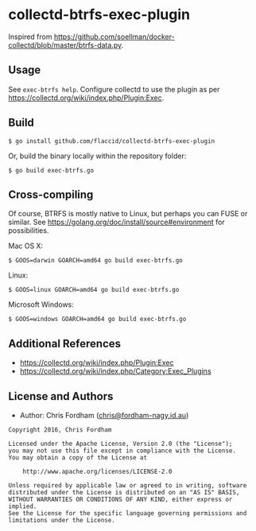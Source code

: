 # collectd-btrfs-exec-plugin

Inspired from https://github.com/soellman/docker-collectd/blob/master/btrfs-data.py.

## Usage

See `exec-btrfs help`. Configure collectd to use the plugin
as per https://collectd.org/wiki/index.php/Plugin:Exec.

## Build

    $ go install github.com/flaccid/collectd-btrfs-exec-plugin

Or, build the binary locally within the repository folder:

    $ go build exec-btrfs.go

## Cross-compiling

Of course, BTRFS is mostly native to Linux, but perhaps you can FUSE or similar.
See https://golang.org/doc/install/source#environment for possibilities.

Mac OS X:

    $ GOOS=darwin GOARCH=amd64 go build exec-btrfs.go

Linux:

    $ GOOS=linux GOARCH=amd64 go build exec-btrfs.go

Microsoft Windows:

    $ GOOS=windows GOARCH=amd64 go build exec-btrfs.go

## Additional References

- https://collectd.org/wiki/index.php/Plugin:Exec
- https://collectd.org/wiki/index.php/Category:Exec_Plugins

License and Authors
-------------------
- Author: Chris Fordham (<chris@fordham-nagy.id.au>)

```text
Copyright 2016, Chris Fordham

Licensed under the Apache License, Version 2.0 (the "License");
you may not use this file except in compliance with the License.
You may obtain a copy of the License at

    http://www.apache.org/licenses/LICENSE-2.0

Unless required by applicable law or agreed to in writing, software
distributed under the License is distributed on an "AS IS" BASIS,
WITHOUT WARRANTIES OR CONDITIONS OF ANY KIND, either express or implied.
See the License for the specific language governing permissions and
limitations under the License.
```
